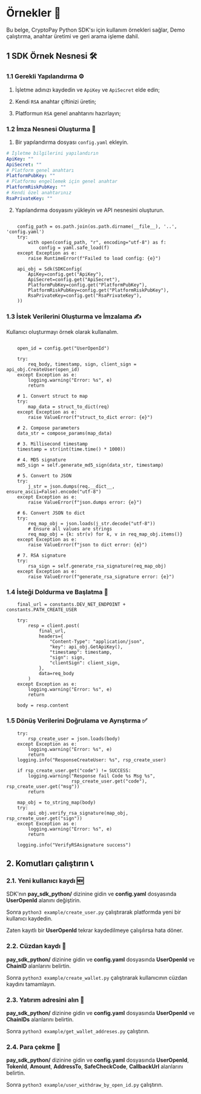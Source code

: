 # Örnekler 📝

Bu belge, CryptoPay Python SDK'sı için kullanım örnekleri sağlar, Demo çalıştırma, anahtar üretimi ve geri arama işleme dahil.

## 1 SDK Örnek Nesnesi 🛠️

### 1.1 Gerekli Yapılandırma ⚙️

1. İşletme adınızı kaydedin ve `ApiKey` ve `ApiSecret` elde edin;

2. Kendi `RSA` anahtar çiftinizi üretin;

3. Platformun `RSA` genel anahtarını hazırlayın;

### 1.2 İmza Nesnesi Oluşturma 🔏

1. Bir yapılandırma dosyası `config.yaml` ekleyin.

```yaml
# İşletme bilgilerini yapılandırın
ApiKey: ""
ApiSecret: ""
# Platform genel anahtarı
PlatformPubKey: ""
# Platformu engellemek için genel anahtar
PlatformRiskPubKey: ""
# Kendi özel anahtarınız
RsaPrivateKey: ""
```

2. Yapılandırma dosyasını yükleyin ve API nesnesini oluşturun.

```

	config_path = os.path.join(os.path.dirname(__file__), '..', 'config.yaml')
    try:
        with open(config_path, "r", encoding="utf-8") as f:
            config = yaml.safe_load(f)
    except Exception as e:
        raise RuntimeError(f"Failed to load config: {e}")

    api_obj = Sdk(SDKConfig(
        ApiKey=config.get("ApiKey"),
        ApiSecret=config.get("ApiSecret"),
        PlatformPubKey=config.get("PlatformPubKey"),
        PlatformRiskPubKey=config.get("PlatformRiskPubKey"),
        RsaPrivateKey=config.get("RsaPrivateKey"),
    ))

```

### 1.3 İstek Verilerini Oluşturma ve İmzalama ✍️

Kullanıcı oluşturmayı örnek olarak kullanalım.

```

    open_id = config.get("UserOpenId")

    try:
        req_body, timestamp, sign, client_sign = api_obj.CreateUser(open_id)
    except Exception as e:
        logging.warning("Error: %s", e)
        return

```

```
    # 1. Convert struct to map
    try:
        map_data = struct_to_dict(req)
    except Exception as e:
        raise ValueError(f"struct_to_dict error: {e}")
    
    # 2. Compose parameters
    data_str = compose_params(map_data)
    
    # 3. Millisecond timestamp
    timestamp = str(int(time.time() * 1000))
    
    # 4. MD5 signature
    md5_sign = self.generate_md5_sign(data_str, timestamp)
    
    # 5. Convert to JSON
    try:
        j_str = json.dumps(req.__dict__, ensure_ascii=False).encode("utf-8")
    except Exception as e:
        raise ValueError(f"json.dumps error: {e}")
    
    # 6. Convert JSON to dict
    try:
        req_map_obj = json.loads(j_str.decode("utf-8"))
        # Ensure all values are strings
        req_map_obj = {k: str(v) for k, v in req_map_obj.items()}
    except Exception as e:
        raise ValueError(f"json to dict error: {e}")
    
    # 7. RSA signature
    try:
        rsa_sign = self.generate_rsa_signature(req_map_obj)
    except Exception as e:
        raise ValueError(f"generate_rsa_signature error: {e}")
```

### 1.4 İsteği Doldurma ve Başlatma 🚀

```
    final_url = constants.DEV_NET_ENDPOINT + constants.PATH_CREATE_USER

    try:
        resp = client.post(
            final_url,
            headers={
                "Content-Type": "application/json",
                "key": api_obj.GetApiKey(),
                "timestamp": timestamp,
                "sign": sign,
                "clientSign": client_sign,
            },
            data=req_body
        )
    except Exception as e:
        logging.warning("Error: %s", e)
        return

    body = resp.content

```

### 1.5 Dönüş Verilerini Doğrulama ve Ayrıştırma ✅

```
    try:
        rsp_create_user = json.loads(body)
    except Exception as e:
        logging.warning("Error: %s", e)
        return
    logging.info("ResponseCreateUser: %s", rsp_create_user)

    if rsp_create_user.get("code") != SUCCESS:
        logging.warning("Response fail Code %s Msg %s",
                        rsp_create_user.get("code"), rsp_create_user.get("msg"))
        return

    map_obj = to_string_map(body)
    try:
        api_obj.verify_rsa_signature(map_obj, rsp_create_user.get("sign"))
    except Exception as e:
        logging.warning("Error: %s", e)
        return

    logging.info("VerifyRSAsignature success")

```

## 2. Komutları çalıştırın 📞

### 2.1. Yeni kullanıcı kaydı 🆕

SDK'nın **pay\_sdk\_python/** dizinine gidin ve **config.yaml** dosyasında **UserOpenId** alanını değiştirin.

Sonra `python3 example/create_user.py` çalıştırarak platformda yeni bir kullanıcı kaydedin.

Zaten kayıtlı bir **UserOpenId** tekrar kaydedilmeye çalışılırsa hata döner.

### 2.2. Cüzdan kaydı 💼

**pay\_sdk\_python/** dizinine gidin ve **config.yaml** dosyasında **UserOpenId** ve **ChainID** alanlarını belirtin.

Sonra `python3 example/create_wallet.py` çalıştırarak kullanıcının cüzdan kaydını tamamlayın.

### 2.3. Yatırım adresini alın 📍

**pay\_sdk\_python/** dizinine gidin ve **config.yaml** dosyasında **UserOpenId** ve **ChainIDs** alanlarını belirtin.

Sonra `python3 example/get_wallet_addreses.py` çalıştırın.

### 2.4. Para çekme 💸

**pay\_sdk\_python/** dizinine gidin ve **config.yaml** dosyasında **UserOpenId**, **TokenId**, **Amount**, **AddressTo**, **SafeCheckCode**, **CallbackUrl** alanlarını belirtin.

Sonra `python3 example/user_withdraw_by_open_id.py` çalıştırın.
